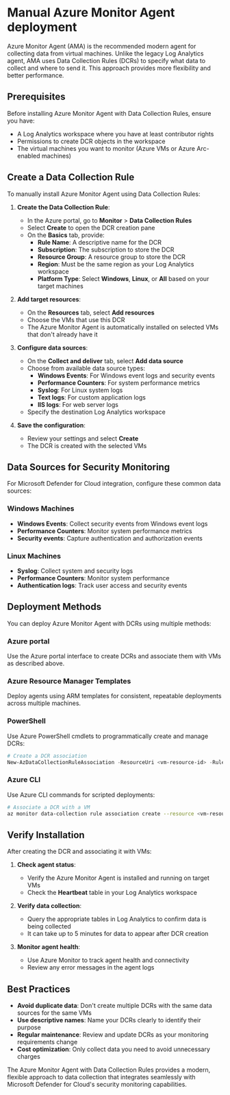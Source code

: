 # Manual Azure Monitor Agent deployment

Azure Monitor Agent (AMA) is the recommended modern agent for collecting data from virtual machines. Unlike the legacy Log Analytics agent, AMA uses Data Collection Rules (DCRs) to specify what data to collect and where to send it. This approach provides more flexibility and better performance.

## Prerequisites

Before installing Azure Monitor Agent with Data Collection Rules, ensure you have:

- A Log Analytics workspace where you have at least contributor rights
- Permissions to create DCR objects in the workspace
- The virtual machines you want to monitor (Azure VMs or Azure Arc-enabled machines)

## Create a Data Collection Rule

To manually install Azure Monitor Agent using Data Collection Rules:

1. **Create the Data Collection Rule**:
   - In the Azure portal, go to **Monitor** > **Data Collection Rules**
   - Select **Create** to open the DCR creation pane
   - On the **Basics** tab, provide:
     - **Rule Name**: A descriptive name for the DCR
     - **Subscription**: The subscription to store the DCR
     - **Resource Group**: A resource group to store the DCR
     - **Region**: Must be the same region as your Log Analytics workspace
     - **Platform Type**: Select **Windows**, **Linux**, or **All** based on your target machines

2. **Add target resources**:
   - On the **Resources** tab, select **Add resources**
   - Choose the VMs that use this DCR
   - The Azure Monitor Agent is automatically installed on selected VMs that don't already have it

3. **Configure data sources**:
   - On the **Collect and deliver** tab, select **Add data source**
   - Choose from available data source types:
     - **Windows Events**: For Windows event logs and security events
     - **Performance Counters**: For system performance metrics
     - **Syslog**: For Linux system logs
     - **Text logs**: For custom application logs
     - **IIS logs**: For web server logs
   - Specify the destination Log Analytics workspace

4. **Save the configuration**:
   - Review your settings and select **Create**
   - The DCR is created with the selected VMs

## Data Sources for Security Monitoring

For Microsoft Defender for Cloud integration, configure these common data sources:

### Windows Machines

- **Windows Events**: Collect security events from Windows event logs
- **Performance Counters**: Monitor system performance metrics
- **Security events**: Capture authentication and authorization events

### Linux Machines

- **Syslog**: Collect system and security logs
- **Performance Counters**: Monitor system performance
- **Authentication logs**: Track user access and security events

## Deployment Methods

You can deploy Azure Monitor Agent with DCRs using multiple methods:

### Azure portal

Use the Azure portal interface to create DCRs and associate them with VMs as described above.

### Azure Resource Manager Templates

Deploy agents using ARM templates for consistent, repeatable deployments across multiple machines.

### PowerShell

Use Azure PowerShell cmdlets to programmatically create and manage DCRs:

```powershell
# Create a DCR association
New-AzDataCollectionRuleAssociation -ResourceUri <vm-resource-id> -RuleId <dcr-resource-id>
```

### Azure CLI

Use Azure CLI commands for scripted deployments:

```bash
# Associate a DCR with a VM
az monitor data-collection rule association create --resource <vm-resource-id> --rule-id <dcr-resource-id>
```

## Verify Installation

After creating the DCR and associating it with VMs:

1. **Check agent status**:
   - Verify the Azure Monitor Agent is installed and running on target VMs
   - Check the **Heartbeat** table in your Log Analytics workspace

2. **Verify data collection**:
   - Query the appropriate tables in Log Analytics to confirm data is being collected
   - It can take up to 5 minutes for data to appear after DCR creation

3. **Monitor agent health**:
   - Use Azure Monitor to track agent health and connectivity
   - Review any error messages in the agent logs

## Best Practices

- **Avoid duplicate data**: Don't create multiple DCRs with the same data sources for the same VMs
- **Use descriptive names**: Name your DCRs clearly to identify their purpose
- **Regular maintenance**: Review and update DCRs as your monitoring requirements change
- **Cost optimization**: Only collect data you need to avoid unnecessary charges

The Azure Monitor Agent with Data Collection Rules provides a modern, flexible approach to data collection that integrates seamlessly with Microsoft Defender for Cloud's security monitoring capabilities.
